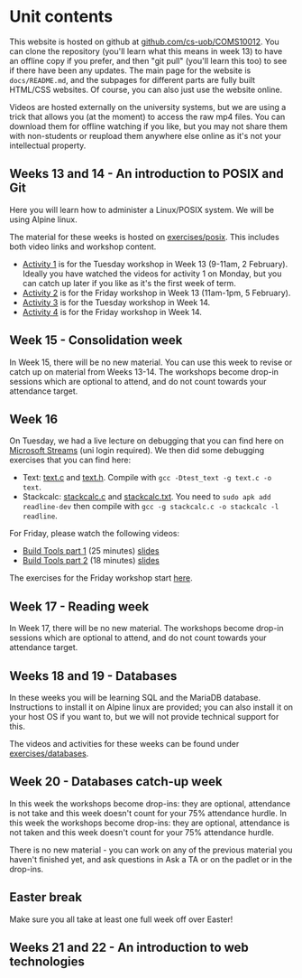 # Unit contents

This website is hosted on github at [github.com/cs-uob/COMS10012](https://github.com/cs-uob/COMS10012). You can clone the repository (you'll learn what this means in week 13) to have an offline copy if you prefer, and then "git pull" (you'll learn this too) to see if there have been any updates. The main page for the website is `docs/README.md`, and the subpages for different parts are fully built HTML/CSS websites. Of course, you can also just use the website online.

Videos are hosted externally on the university systems, but we are using a trick that allows you (at the moment) to access the raw mp4 files. You can download them for offline watching if you like, but you may not share them with non-students or reupload them anywhere else online as it's not your intellectual property.

## Weeks 13 and 14 - An introduction to POSIX and Git

Here you will learn how to administer a Linux/POSIX system. We will be using Alpine linux.

The material for these weeks is hosted on [exercises/posix](./exercises/posix). This includes both video links and workshop content.

  * [Activity 1](./exercises/posix/act1/index.html) is for the Tuesday workshop in Week 13 (9-11am, 2 February). Ideally you have watched the videos for activity 1 on Monday, but you can catch up later if you like as it's the first week of term.
  * [Activity 2](./exercises/posix/act2/index.html) is for the Friday workshop in Week 13 (11am-1pm, 5 February).
  * [Activity 3](./exercises/posix/act3/index.html) is for the Tuesday workshop in Week 14.
  * [Activity 4](./exercises/posix/act4/index.html) is for the Friday workshop in Week 14.

## Week 15 - Consolidation week

In Week 15, there will be no new material. You can use this week to revise or catch up on material from Weeks 13-14. The workshops become drop-in sessions which are optional to attend, and do not count towards your attendance target.

## Week 16

On Tuesday, we had a live lecture on debugging that you can find here on [Microsoft Streams](https://web.microsoftstream.com/video/b920571e-e55c-4dbc-b29c-162c5a565486?list=studio) (uni login required). We then did some debugging exercises that you can find here:

  * Text: [text.c](/COMS10012/resources/debugging/text.c) and [text.h](/COMS10012/resources/debugging/text.h). Compile with `gcc -Dtest_text -g text.c -o text`.
  * Stackcalc: [stackcalc.c](/COMS10012/resources/debugging/stackcalc.c) and [stackcalc.txt](/COMS10012/resources/debugging/stackcalc.txt). You need to `sudo apk add readline-dev` then compile with
  `gcc -g stackcalc.c -o stackcalc -l readline`.

For Friday, please watch the following videos:

  * [Build Tools part 1](https://ams-hsta-ims-ond.mediasite.com/MediasiteDeliver/vol01/bristoluniversity/MP4Video/e4cdcf68-e1e3-4e01-8eba-bf22a48a2f5f.mp4/QualityLevels(698000)) (25 minutes) [slides](https://cs-uob.github.io/COMS10012/slides/Build%20Tools%201.pdf)
  * [Build Tools part 2](https://ams-hsta-ims-ond.mediasite.com/MediasiteDeliver/vol01/bristoluniversity/MP4Video/7aa9e7bf-de38-42bf-8fef-11585ca85f72.mp4/QualityLevels(698000)) (18 minutes) [slides](https://cs-uob.github.io/COMS10012/slides/Build%20Tools%202.pdf)

The exercises for the Friday workshop start [here](buildtools/c.md).

## Week 17 - Reading week

In Week 17, there will be no new material. The workshops become drop-in sessions which are optional to attend, and do not count towards your attendance target.

## Weeks 18 and 19 - Databases

In these weeks you will be learning SQL and the MariaDB database. Instructions to install it on Alpine linux are provided; you can also install it on your host OS if you want to, but we will not provide technical support for this.

The videos and activities for these weeks can be found under [exercises/databases](https://cs-uob.github.io/COMS10012/exercises/databases/databases/1/sql-introduction.html).

## Week 20 - Databases catch-up week

In this week the workshops become drop-ins: they are optional, attendance is not take and this week doesn't count for your 75% attendance hurdle.
In this week the workshops become drop-ins: they are optional, attendance is not taken and this week doesn't count for your 75% attendance hurdle.

There is no new material - you can work on any of the previous material you haven't finished yet, and ask questions in Ask a TA or on the padlet or in the drop-ins.

## Easter break

Make sure you all take at least one full week off over Easter!

## Weeks 21 and 22 - An introduction to web technologies
